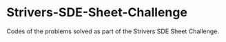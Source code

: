 # Strivers-SDE-Sheet-Challenge
Codes of the problems solved as part of the Strivers SDE Sheet Challenge.
